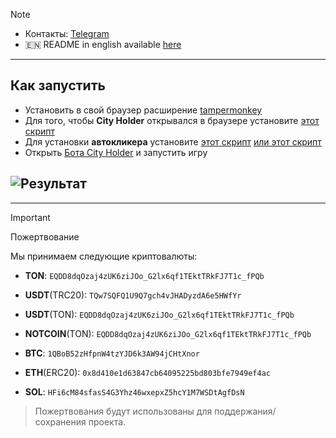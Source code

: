 > [!NOTE]
> - Контакты: [Telegram](https://t.me/qNkkkkkk) 
> - 🇪🇳 README in english available [here](README-EN.md)
---
## Как запустить
- Установить в свой браузер расширение [tampermonkey](https://chromewebstore.google.com/detail/tampermonkey/dhdgffkkebhmkfjojejmpbldmpobfkfo)
- Для того, чтобы **City Holder** открывался в браузере установите [этот скрипт](https://github.com/qNkkkk/City-Holder-Autoclicker/blob/main/Open%20on%20the%20web.js)
- Для установки **автокликера** установите [этот скрипт](https://github.com/qNkkkk/City-Holder-Autoclicker/blob/main/Script_withoutWW.js) [или этот скрипт](https://github.com/qNkkkk/City-Holder-Autoclicker/blob/main/script.js)
- Открыть [Бота City Holder](https://t.me/cityholder/game?startapp=5278492883) и запустить игру

## ![Результат](result.gif)

---
> [!IMPORTANT] 
> Пожертвование
> 
> Мы принимаем следующие криптовалюты:
> 
> - **TON**: `EQDD8dqOzaj4zUK6ziJOo_G2lx6qf1TEktTRkFJ7T1c_fPQb`
> 
> - **USDT**(TRC20): `TQw7SQFQ1U9Q7gch4vJHADyzdA6e5HWfYr`
> 
> - **USDT**(TON): `EQDD8dqOzaj4zUK6ziJOo_G2lx6qf1TEktTRkFJ7T1c_fPQb`
> 
> - **NOTCOIN**(TON): `EQDD8dqOzaj4zUK6ziJOo_G2lx6qf1TEktTRkFJ7T1c_fPQb`
> 
> - **BTC**: `1QBoB52zHfpnW4tzYJD6k3AW94jCHtXnor`
>
> - **ETH**(ERC20): `0x8d410e1d63847cb64095225bd803bfe7949ef4ac`
>
> - **SOL**: `HFi6cM84sfasS4G3Yhz46wxepxZ5hcY1M7WSDtAgfDsN`
>
> > Пожертвования будут использованы для поддержания/сохранения проекта.
